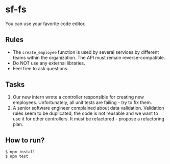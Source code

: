 # sf-fs

You can use your favorite code editor.

## Rules

- The `create_employee` function is used by several services by different teams within the organization. The API must remain reverse-compatible.
- Do NOT use any external libraries.
- Feel free to ask questions.

## Tasks

1. Our new intern wrote a controller responsible for creating new employees. Unfortunately, all unit tests are failing - try to fix them.
2. A senior software engineer complained about data validation. Validation rules seem to be duplicated, the code is not reusable and we want to use it for other controllers. It must be refactored - propose a refactoring plan.

## How to run?

```
$ npm install
$ npm test
```
